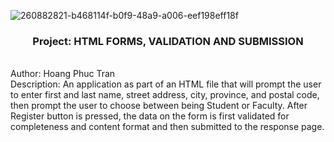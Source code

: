 
![260882821-b468114f-b0f9-48a9-a006-eef198eff18f](https://github.com/Hoang-Phuc-Tran/Validation-Form/assets/120700092/77cf9e27-e002-4f7d-8e35-ef54704edf9b)

<h3 align="center">Project:	  HTML FORMS, VALIDATION AND SUBMISSION</h3>
<br/>
Author:	    Hoang Phuc Tran
<br/>
Description: An application as part of an HTML file that will prompt the user to enter first and last name, 
street address, city, province, and postal code, then prompt the user to choose between being Student or 
Faculty. After Register button is pressed, the data on the form is first validated for completeness and 
content format and then submitted to the response page.


